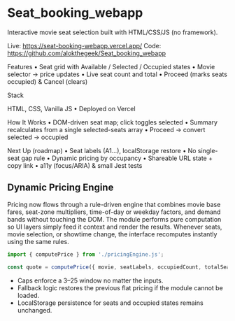 # Seat_booking_webapp

Interactive movie seat selection built with HTML/CSS/JS (no framework).

Live: https://seat-booking-webapp.vercel.app/
Code: https://github.com/alokthegeek/Seat_booking_webapp

Features
	•	Seat grid with Available / Selected / Occupied states
	•	Movie selector → price updates
	•	Live seat count and total
	•	Proceed (marks seats occupied) & Cancel (clears)

Stack

HTML, CSS, Vanilla JS • Deployed on Vercel

How It Works
	•	DOM-driven seat map; click toggles selected
	•	Summary recalculates from a single selected-seats array
	•	Proceed → convert selected → occupied

Next Up (roadmap)
	•	Seat labels (A1…), localStorage restore
	•	No single-seat gap rule
	•	Dynamic pricing by occupancy
	•	Shareable URL state + copy link
	•	a11y (focus/ARIA) & small Jest tests

## Dynamic Pricing Engine
Pricing now flows through a rule-driven engine that combines movie base fares, seat-zone multipliers, time-of-day or weekday factors, and demand bands without touching the DOM. The module performs pure computation so UI layers simply feed it context and render the results. Whenever seats, movie selection, or showtime change, the interface recomputes instantly using the same rules.

```js
import { computePrice } from './pricingEngine.js';

const quote = computePrice({ movie, seatLabels, occupiedCount, totalSeats, when });
```

- Caps enforce a $3–$25 window no matter the inputs.
- Fallback logic restores the previous flat pricing if the module cannot be loaded.
- LocalStorage persistence for seats and occupied states remains unchanged.
